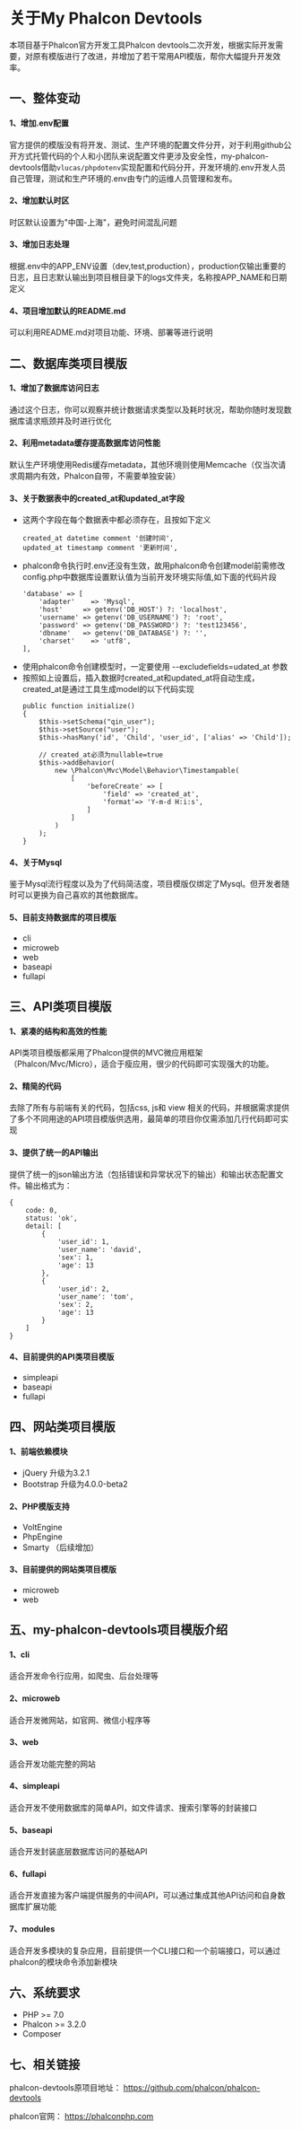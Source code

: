 # 关于My Phalcon Devtools

本项目基于Phalcon官方开发工具Phalcon devtools二次开发，根据实际开发需要，对原有模版进行了改进，并增加了若干常用API模版，帮你大幅提升开发效率。

一、整体变动
---
#### 1、增加.env配置

官方提供的模版没有将开发、测试、生产环境的配置文件分开，对于利用github公开方式托管代码的个人和小团队来说配置文件更涉及安全性，my-phalcon-devtools借助<code>vlucas/phpdotenv</code>实现配置和代码分开，开发环境的.env开发人员自己管理，测试和生产环境的.env由专门的运维人员管理和发布。

#### 2、增加默认时区

时区默认设置为"中国-上海"，避免时间混乱问题

#### 3、增加日志处理

根据.env中的APP_ENV设置（dev,test,production），production仅输出重要的日志，且日志默认输出到项目根目录下的logs文件夹，名称按APP_NAME和日期定义

#### 4、项目增加默认的README.md

可以利用README.md对项目功能、环境、部署等进行说明

二、数据库类项目模版
---
#### 1、增加了数据库访问日志

通过这个日志，你可以观察并统计数据请求类型以及耗时状况，帮助你随时发现数据库请求瓶颈并及时进行优化

#### 2、利用metadata缓存提高数据库访问性能

默认生产环境使用Redis缓存metadata，其他环境则使用Memcache（仅当次请求周期内有效，Phalcon自带，不需要单独安装）

#### 3、关于数据表中的created_at和updated_at字段
 
* 这两个字段在每个数据表中都必须存在，且按如下定义
    ```
    created_at datetime comment '创建时间',
    updated_at timestamp comment '更新时间', 
    ```   
* phalcon命令执行时.env还没有生效，故用phalcon命令创建model前需修改config.php中数据库设置默认值为当前开发环境实际值,如下面的代码片段
    ``` 
    'database' => [
        'adapter'    => 'Mysql',
        'host'     => getenv('DB_HOST') ?: 'localhost',
        'username' => getenv('DB_USERNAME') ?: 'root',
        'password' => getenv('DB_PASSWORD') ?: 'test123456',
        'dbname'   => getenv('DB_DATABASE') ?: '',
        'charset'    => 'utf8',
    ],
    ```
* 使用phalcon命令创建模型时，一定要使用 --excludefields=udated_at 参数
* 按照如上设置后，插入数据时created_at和updated_at将自动生成，created_at是通过工具生成model的以下代码实现
    ``` 
   public function initialize()
    {
        $this->setSchema("qin_user");
        $this->setSource("user");
        $this->hasMany('id', 'Child', 'user_id', ['alias' => 'Child']);

        // created_at必须为nullable=true
        $this->addBehavior(
            new \Phalcon\Mvc\Model\Behavior\Timestampable(
                [
                    'beforeCreate' => [
                        'field' => 'created_at',
                        'format'=> 'Y-m-d H:i:s',
                    ]
                ]
            )
        );
    }
    ```
#### 4、关于Mysql

鉴于Mysql流行程度以及为了代码简洁度，项目模版仅绑定了Mysql。但开发者随时可以更换为自己喜欢的其他数据库。

#### 5、目前支持数据库的项目模版
* cli
* microweb
* web
* baseapi
* fullapi

三、API类项目模版
---
#### 1、紧凑的结构和高效的性能

API类项目模版都采用了Phalcon提供的MVC微应用框架（Phalcon/Mvc/Micro），适合于瘦应用，很少的代码即可实现强大的功能。

#### 2、精简的代码

去除了所有与前端有关的代码，包括css, js和 view 相关的代码，并根据需求提供了多个不同用途的API项目模版供选用，最简单的项目你仅需添加几行代码即可实现

#### 3、提供了统一的API输出

提供了统一的json输出方法（包括错误和异常状况下的输出）和输出状态配置文件。输出格式为：

```
{
    code: 0,
    status: 'ok',
    detail: [
        {
            'user_id': 1,
            'user_name': 'david',
            'sex': 1,
            'age': 13
        },
        {
            'user_id': 2,
            'user_name': 'tom',
            'sex': 2,
            'age': 13
        }
    ]
}
```

#### 4、目前提供的API类项目模版
* simpleapi
* baseapi
* fullapi

四、网站类项目模版
---
#### 1、前端依赖模块
* jQuery 升级为3.2.1
* Bootstrap 升级为4.0.0-beta2

#### 2、PHP模版支持
* VoltEngine
* PhpEngine
* Smarty （后续增加）

#### 3、目前提供的网站类项目模版
* microweb
* web

五、my-phalcon-devtools项目模版介绍
---
#### 1、cli
适合开发命令行应用，如爬虫、后台处理等

#### 2、microweb
适合开发微网站，如官网、微信小程序等

#### 3、web
适合开发功能完整的网站

#### 4、simpleapi
适合开发不使用数据库的简单API，如文件请求、搜索引擎等的封装接口

#### 5、baseapi
适合开发封装底层数据库访问的基础API

#### 6、fullapi
适合开发直接为客户端提供服务的中间API，可以通过集成其他API访问和自身数据库扩展功能

#### 7、modules
适合开发多模块的复杂应用，目前提供一个CLI接口和一个前端接口，可以通过phalcon的模块命令添加新模块

六、系统要求
---
* PHP >= 7.0
* Phalcon >= 3.2.0
* Composer

七、相关链接
---

phalcon-devtools原项目地址：
https://github.com/phalcon/phalcon-devtools

phalcon官网：
https://phalconphp.com
